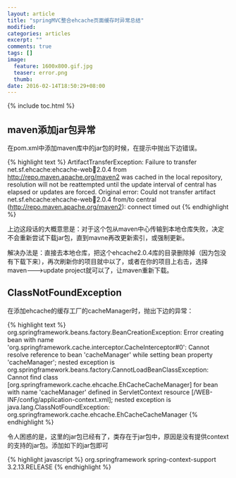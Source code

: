 ```yaml
---
layout: article
title: "springMVC整合ehcache页面缓存时异常总结"
modified:
categories: articles
excerpt: ""
comments: true
tags: []
image: 
  feature: 1600x800.gif.jpg
  teaser: error.png
  thumb:
date: 2016-02-14T18:50:29+08:00
---
```


{% include toc.html %}

## maven添加jar包异常

在pom.xml中添加maven库中的jar包的时候，在提示中抛出下边错误。

{% highlight text %}
ArtifactTransferException: Failure to transfer net.sf.ehcache:ehcache-web:jar:2.0.4 from http://repo.maven.apache.org/maven2 was cached in the local repository, resolution will not be reattempted until the update 
 interval of central has elapsed or updates are forced. Original error: Could not transfer artifact net.sf.ehcache:ehcache-web:jar:2.0.4 from/to central (http://repo.maven.apache.org/maven2): connect timed out
{% endhighlight %}

上边这段话的大概意思是：对于这个包从maven中心传输到本地仓库失败，决定不会重新尝试下载jar包，直到mavne再改更新索引，或强制更新。

解决办法是：直接去本地仓库，把这个ehcache2.0.4库的目录删除掉（因为包没有下载下来），再次刷新你的项目就中以了，或者在你的项目上右击，选择maven--->update project就可以了，让maven重新下载。

## ClassNotFoundException

在添加ehcache的缓存工厂的cacheManager时，抛出下边的异常：

{% highlight text %}
org.springframework.beans.factory.BeanCreationException: Error creating bean with name 'org.springframework.cache.interceptor.CacheInterceptor#0': Cannot resolve reference to bean 'cacheManager' while setting bean property 'cacheManager'; nested exception is org.springframework.beans.factory.CannotLoadBeanClassException: Cannot find class [org.springframework.cache.ehcache.EhCacheCacheManager] for bean with name 'cacheManager' defined in ServletContext resource [/WEB-INF/config/application-context.xml]; nested exception is java.lang.ClassNotFoundException: org.springframework.cache.ehcache.EhCacheCacheManager
{% endhighlight %}

令人困惑的是，这里的jar包已经有了，类存在于jar包中，原因是没有提供context的支持的jar包。添加如下的jar包即可

{% highlight javascript %}
		<dependency>
   			<groupId>org.springframework</groupId>
  			 <artifactId>spring-context-support</artifactId>
   			<version>3.2.13.RELEASE</version>
		</dependency>
{% endhighlight %}